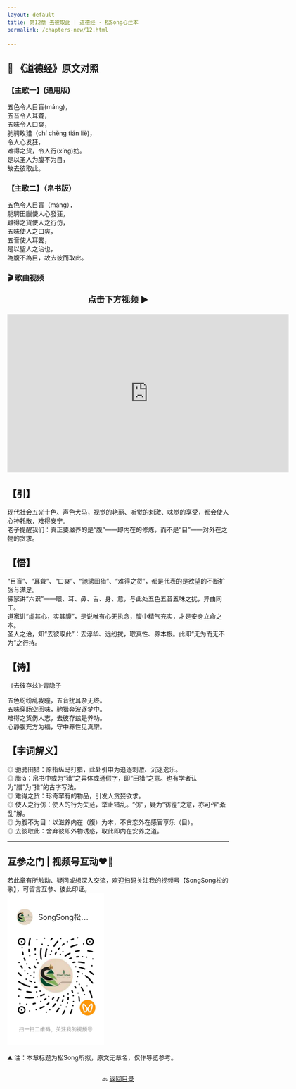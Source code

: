 ```yaml
---
layout: default
title: 第12章 去彼取此 | 道德经 · 松Song心注本
permalink: /chapters-new/12.html

---
```


## 📜 《道德经》原文对照
### 【主歌一】(通用版)
五色令人目盲(máng)，<br>
五音令人耳聋，<br>
五味令人口爽，<br>
驰骋畋猎（chí chěng tián liè)，<br>
令人心发狂，<br>
难得之货，令人行(xíng)妨。<br>
是以圣人为腹不为目，<br>
故去彼取此。<br>

### 【主歌二】（帛书版）
五色令人目盲（máng），<br>
馳騁田臘使人心發狂，<br>
難得之貨使人之行仿，<br>
五味使人之口爽，<br>
五音使人耳聾，<br>
是以聖人之治也，<br>
為腹不為目，故去彼而取此。<br>

### 🎬 歌曲视频
<p style="text-align:center; font-size:1.2rem; font-weight:bold;">
  点击下方视频 ▶️
</p>

<iframe
  src="https://streamable.com/e/qotdzo"
  width="640"
  height="360"
  frameborder="0"
  allowfullscreen
  loading="lazy">
</iframe>

## 【引】
现代社会五光十色、声色犬马，视觉的艳丽、听觉的刺激、味觉的享受，都会使人心神耗散，难得安宁。<br>
老子提醒我们：真正要滋养的是“腹”——即内在的修炼，而不是“目”——对外在之物的贪求。<br>

## 【悟】
“目盲”、“耳聋”、“口爽”、“驰骋田猎”、“难得之货”，都是代表的是欲望的不断扩张与满足。<br>
佛家讲“六识”——眼、耳、鼻、舌、身、意，与此处五色五音五味之扰，异曲同工。<br>
道家讲“虚其心，实其腹”，是说唯有心无执念，腹中精气充实，才是安身立命之本。<br>
圣人之治，知“去彼取此”：去浮华、远纷扰，取真性、养本根。此即“无为而无不为”之行持。<br>

## 【诗】
《去彼存兹》·青隐子<br>

五色纷纷乱我瞳，五音扰耳杂无终。<br>
五味穿肠空回味，驰猎奔波逐梦中。<br>
难得之货伤人志，去彼存兹是养功。<br> 
心静腹充方为福，守中养性见真宗。<br>

## 【字词解义】
◎ 驰骋田猎：原指纵马打猎，此处引申为追逐刺激、沉迷逸乐。<br>
◎ 腊là：帛书中或为“猎”之异体或通假字，即“田猎”之意。也有学者认为“腊”为“猎”的古字写法。<br>
◎ 难得之货：珍奇罕有的物品，引发人贪婪欲求。<br>
◎ 使人之行仿：使人的行为失范，举止错乱。“仿”，疑为“彷徨”之意，亦可作“紊乱”解。<br>
◎ 为腹不为目：以滋养内在（腹）为本，不贪恋外在感官享乐（目）。<br>
◎ 去彼取此：舍弃彼即外物诱惑，取此即内在安养之道。<br>

---
##  互参之门 | 视频号互动❤️🤝

若此章有所触动、疑问或想深入交流，欢迎扫码关注我的视频号【SongSong松的歌】，可留言互参、彼此印证。<br>
<img src="../img/qrcode_songsong.jpg" alt="扫码进入视频号" width="220">

⛰️ 注：本章标题为松Song所拟，原文无章名，仅作导览参考。<br>

<p style="text-align:center; margin-top:2em;">
  🔙 <a href="{{ '/' | relative_url }}#catalog">返回目录</a>
</p>

